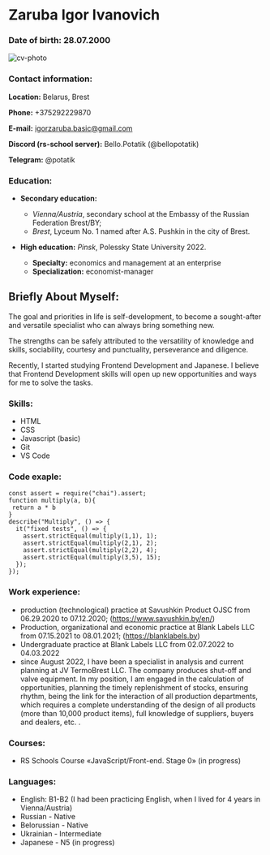 # Zaruba Igor Ivanovich

### **Date of birth:** 28.07.2000

![cv-photo](/rsschool-cv/cv.png)

### Contact information:

**Location:** Belarus, Brest

**Phone:** +375292229870

**E-mail:** igorzaruba.basic@gmail.com

**Discord (rs-school server):** Bello.Potatik (@bellopotatik)

**Telegram:** @potatik

### Education:

* **Secondary education:** 
  - *Vienna/Austria*, secondary school at the Embassy of the Russian Federation Brest/BY; 
  - *Brest*, Lyceum No. 1 named after A.S. Pushkin in the city of Brest.

* **High education:** *Pinsk*, Polessky State University 2022.
  - **Specialty:** economics and management at an enterprise
  - **Specialization:** economist-manager
 
## Briefly About Myself:

The goal and priorities in life is self-development, to become a sought-after and versatile specialist who can always bring something new.

The strengths can be safely attributed to the versatility of knowledge and skills, sociability, courtesy and punctuality, perseverance and diligence.

Recently, I started studying Frontend Development and Japanese. I believe that Frontend Development skills will open up new opportunities and ways for me to solve the tasks.

### Skills:

* HTML
* CSS
* Javascript (basic)
* Git
* VS Code

### Code exaple:

```
const assert = require("chai").assert;
function multiply(a, b){
 return a * b
}
describe("Multiply", () => {
  it("fixed tests", () => {
    assert.strictEqual(multiply(1,1), 1);
    assert.strictEqual(multiply(2,1), 2);
    assert.strictEqual(multiply(2,2), 4);
    assert.strictEqual(multiply(3,5), 15);   
  });
});
```

### Work experience:

 * production (technological) practice at Savushkin Product OJSC from 06.29.2020 to 07.12.2020; (https://www.savushkin.by/en/)
 * Production, organizational and economic practice at Blank Labels LLC from 07.15.2021 to 08.01.2021; (https://blanklabels.by)
 * Undergraduate practice at Blank Labels LLC from 02.07.2022 to 04.03.2022
 * since August 2022, I have been a specialist in analysis and current planning at JV TermoBrest LLC. The company produces shut-off and valve equipment. In my position, I am engaged in the calculation of opportunities, planning the timely replenishment of stocks, ensuring rhythm, being the link for the interaction of all production departments, which requires a complete understanding of the design of all products (more than 10,000 product items), full knowledge of suppliers, buyers and dealers, etc. .

### Courses:

 * RS Schools Course «JavaScript/Front-end. Stage 0» (in progress)

### Languages:

 * English: B1-B2 (I had been practicing English, when I lived for 4 years in Vienna/Austria)
 * Russian - Native
 * Belorussian - Native
 * Ukrainian - Intermediate
 * Japanese - N5 (in progress)